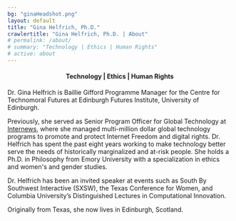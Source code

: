 ```yaml
---
bg: "ginaHeadshot.png"
layout: default
title: "Gina Helfrich, Ph.D."
crawlertitle: "Gina Helfrich, Ph.D. | About"
# permalink: /about/
# summary: "Technology | Ethics | Human Rights"
# active: about
---
```


<h4 align="center">Technology | Ethics | Human Rights</h4>  

Dr. Gina Helfrich is Baillie Gifford Programme Manager for the Centre for Technomoral Futures at Edinburgh Futures Institute, University of Edinburgh. 

Previously, she served as Senior Program Officer for Global Technology at [Internews](https://globaltech.internews.org/), where she managed multi-million dollar global technology programs to promote and protect Internet Freedom and digital rights. Dr. Helfrich has spent the past eight years working to make technology better serve the needs of historically marginalized and at-risk people. She holds a Ph.D. in Philosophy from Emory University with a specialization in ethics and women's and gender studies. 

Dr. Helfrich has been an invited speaker at events such as South By Southwest Interactive (SXSW), the Texas Conference for Women, and Columbia University’s Distinguished Lectures in Computational Innovation.

Originally from Texas, she now lives in Edinburgh, Scotland.
